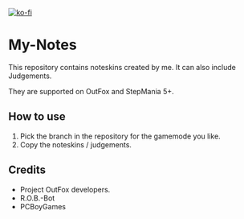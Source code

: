 [![ko-fi](https://ko-fi.com/img/githubbutton_sm.svg)](https://ko-fi.com/W7W32691S)

# My-Notes

This repository contains noteskins created by me.
It can also include Judgements.

They are supported on OutFox and StepMania 5+.

## How to use

1. Pick the branch in the repository for the gamemode you like.
2. Copy the noteskins / judgements.

## Credits

- Project OutFox developers.
- R.O.B.-Bot
- PCBoyGames
